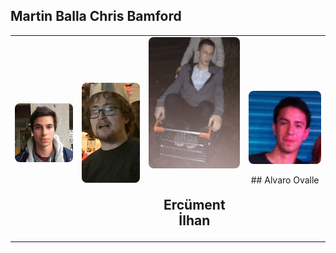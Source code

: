 ## Martin Balla   Chris Bamford

<table width="500" border="0" cellpadding="5">

<tr>

<td align="center" valign="center">
<img style="border-radius: 8px;width: 200px;display: block; margin: 0 auto;" src="/martin.png" alt="archive footage" />
<br />
</td>

<td align="center" valign="center">
<img style="border-radius: 8px;width: 200px;display: block; margin: 0 auto;" src="/bamford.jpg" alt="archive footage" />
<br />
</td>

<td align="center" valign="center">
<img style="border-radius: 8px;width: 200px;display: block; margin: 0 auto;" src="/ercument.jpg" alt="archive footage" />
<br />
<h2> Ercüment İlhan </h2>
</td>

<td align="center" valign="center">
<img style="border-radius: 8px;width: 200px;display: block; margin: 0 auto;" src="/alvaro.jpg" alt="archive footage" />
<br />
## Alvaro Ovalle
</td>

</tr>

</table>